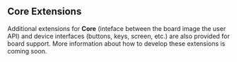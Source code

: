 ## Core Extensions

Additional extensions for **Core** (inteface between the board image the user API) and device interfaces (buttons, keys, screen, etc.) are also provided for board support. More information about how to develop these extensions is coming soon.